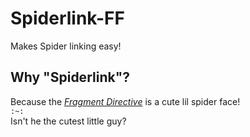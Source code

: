 # Spiderlink-FF
Makes Spider linking easy!

## Why "Spiderlink"?
Because the _[Fragment Directive](https://developer.mozilla.org/en-US/docs/Web/URI/Fragment/Text_fragments#sect1)_ is a cute lil spider face!  
`:~:`  
Isn't he the cutest little guy?
